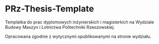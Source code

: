 # PRz-Thesis-Template

Templatka do prac dyplomowych inżynierskich i magisterkich na Wydziale Budowy Maszyn i Lotnictwa Politechniki Rzeszowskiej.

Opracowana zgodnie z wytycznymi opublikowanymi na stronie wydziału.
